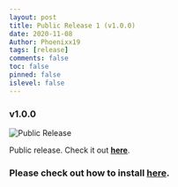 ```yaml
---
layout: post
title: Public Release 1 (v1.0.0)
date: 2020-11-08
Author: Phoenixx19
tags: [release]
comments: false
toc: false
pinned: false
islevel: false
---
```


### v1.0.0
![Public Release](https://github.com/Phoenixx19/JumpKingPlus/raw/master/docs/images/BannerRelease.png)

Public release. Check it out [**here**](https://github.com/Phoenixx19/JumpKingPlus/releases/tag/v1.0.0). <!-- more -->
### Please check out how to install [**here**](https://phoenixx19.github.io/JumpKingPlus/about/).
